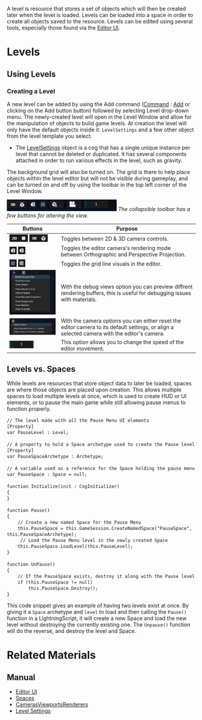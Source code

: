 A level is resource that stores a set of objects which will then be created later when the level is loaded. Levels can be loaded into a space in order to create all objects saved to the resource. Levels can be edited using several tools, especially those found via the [Editor UI](https://plasmaengine.github.io/PlasmaDocs/Plasma1/Editor/editor/editorui.markdown).
# Levels

## Using Levels
### Creating a Level
A new level can be added by using the Add command ([Command](https://plasmaengine.github.io/PlasmaDocs/Plasma1/Editor/editor/editorcommands/commands.markdown) : [Add](https://plasmaengine.github.io/PlasmaDocs/Plasma1/C++/code_reference/command_reference.markdown#add) or clicking on the Add button button) followed by selecting Level drop-down menu. The newly-created level will open in the Level Window and allow for the manipulation of objects to build game levels. At creation the level will only have the default objects inside it: `LevelSettings` and a few other object from the level template you select.


 - The [LevelSettings](https://plasmaengine.github.io/PlasmaDocs/Plasma1/Editor/architecture/objects/levelsettings.markdown) object is a cog that has a single unique instance per level that cannot be deleted or duplicated. It has several components attached in order to run various effects in the level, such as gravity.

The background grid will also be turned on. The grid is there to help place objects within the level editor but will not be visible during gameplay, and can be turned on and off by using the toolbar in the top left corner of the Level Window.



![image](https://raw.githubusercontent.com/PlasmaEngine/PlasmaDocs/master/media/levelTools.PNG) *The collapsible toolbar has a few buttons for altering the view.*



| Buttons                             | Purpose |
|-------------------------------------|---------------------------------------------|
| ![image](https://raw.githubusercontent.com/PlasmaEngine/PlasmaDocs/master/media/2DToggle.png) ![image](https://raw.githubusercontent.com/PlasmaEngine/PlasmaDocs/master/media/3DToggle.png) | Toggles between 2D & 3D camera controls.    |
| ![image](https://raw.githubusercontent.com/PlasmaEngine/PlasmaDocs/master/media/OrthographicToggle.png) ![image](https://raw.githubusercontent.com/PlasmaEngine/PlasmaDocs/master/media/PerspectiveToggle.png) | Toggles the editor camera's rendering mode between Orthographic and Perspective Projection. |
| ![image](https://raw.githubusercontent.com/PlasmaEngine/PlasmaDocs/master/media/GridOn.PNG) ![image](https://raw.githubusercontent.com/PlasmaEngine/PlasmaDocs/master/media/GridOff.PNG) | Toggles the grid line visuals in the editor. |
| ![image](https://raw.githubusercontent.com/PlasmaEngine/PlasmaDocs/master/media/DebugViews.png) | With the debug views option you can preview diffrent rendering buffers, this is useful for debugging issues with materials.  |
| ![image](https://raw.githubusercontent.com/PlasmaEngine/PlasmaDocs/master/media/CameraOptions.png)  | With the camera options you can either reset the editor camera to its default settings, or align a selected camera with the editor's camera.  |
| ![image](https://raw.githubusercontent.com/PlasmaEngine/PlasmaDocs/master/media/Speed.png)  | This option allows you to change the speed of the editor movement.  |

## Levels vs. Spaces
While levels are resources that store object data to later be loaded, spaces are where those objects are placed upon creation. This allows multiple spaces to load multiple levels at once, which is used to create HUD or UI elements, or to pause the main game while still allowing pause menus to function properly. 

```
// The level made with all the Pause Menu UI elements
[Property]
var PauseLevel : Level;

// A property to hold a Space archetype used to create the Pause level
[Property]
var PauseSpaceArchetype : Archetype;

// A variable used as a reference for the Space holding the pause menu
var PauseSpace : Space = null;

function Initialize(init : CogInitializer)
{
}

function Pause()
{
    // Create a new named Space for the Pause Menu
    this.PauseSpace = this.GameSession.CreateNamedSpace("PauseSpace", this.PauseSpaceArchetype);
     // Load the Pause Menu level in the newly created Space
    this.PauseSpace.LoadLevel(this.PauseLevel);
}

function UnPause()
{
    // If the PauseSpace exists, destroy it along with the Pause level
    if (this.PauseSpace != null)
        this.PauseSpace.Destroy();
}
```


This code snippet gives an example of having two levels exist at once. By giving it a `Space` archetype and `level` to load and then calling the `Pause()` function in a LightningScript, it will create a new Space and load the new level without destroying the currently existing one. The `Unpause()` function will do the reverse, and destroy the level and Space. 

# Related Materials
## Manual
- [Editor UI](https://plasmaengine.github.io/PlasmaDocs/Plasma1/Editor/editor/editorui.markdown)
- [Spaces](https://plasmaengine.github.io/PlasmaDocs/Plasma1/Editor/architecture/objects/spaces.markdown)
- [CamerasViewportsRenderers](https://plasmaengine.github.io/PlasmaDocs/Plasma1/Editor/graphics/camerasviewportsrenderers.markdown)
- [Level Settings](https://plasmaengine.github.io/PlasmaDocs/Plasma1/Editor/architecture/objects/levelsettings.markdown)
 

 